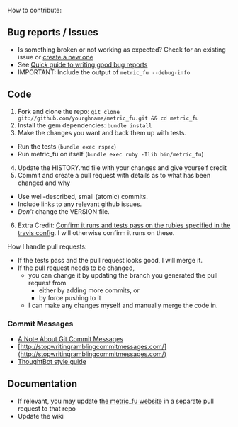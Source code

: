 How to contribute:

## Bug reports / Issues

  * Is something broken or not working as expected? Check for an existing issue or [create a new one](https://github.com/metricfu/metric_fu/issues/new)
  * See [Quick guide to writing good bug reports](https://github.com/metricfu/metric_fu/wiki/Issues:-Quick-guide-to-writing-good-bug-reports)
  * IMPORTANT: Include the output of `metric_fu --debug-info`

## Code

1. Fork and clone the repo: `git clone git://github.com/yourghname/metric_fu.git && cd metric_fu` 
2. Install the gem dependencies: `bundle install`
3. Make the changes you want and back them up with tests.
  * Run the tests (`bundle exec rspec`)
  * Run metric_fu on itself (`bundle exec ruby -Ilib bin/metric_fu`)
4. Update the HISTORY.md file with your changes and give yourself credit
5. Commit and create a pull request with details as to what has been changed and why
  * Use well-described, small (atomic) commits.
  * Include links to any relevant github issues.
  * *Don't* change the VERSION file.
6. Extra Credit: [Confirm it runs and tests pass on the rubies specified in the travis config](.travis.yml). I will otherwise confirm it runs on these.

How I handle pull requests:

* If the tests pass and the pull request looks good, I will merge it.
* If the pull request needs to be changed,
  * you can change it by updating the branch you generated the pull request from
    * either by adding more commits, or
    * by force pushing to it
  * I can make any changes myself and manually merge the code in.

### Commit Messages

* [A Note About Git Commit Messages](http://tbaggery.com/2008/04/19/a-note-about-git-commit-messages.html)
* [http://stopwritingramblingcommitmessages.com/](http://stopwritingramblingcommitmessages.com/)
* [ThoughtBot style guide](https://github.com/thoughtbot/guides/tree/master/style#git)

## Documentation

* If relevant, you may update [the metric_fu website](https://github.com/metricfu/metricfu.github.com) in a separate pull request to that repo
* Update the wiki
